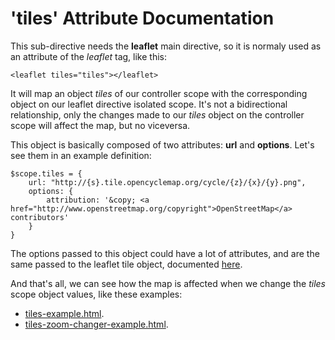 'tiles' Attribute Documentation
===================================

This sub-directive needs the **leaflet** main directive, so it is normaly used as an attribute of the *leaflet* tag, like this:

```
<leaflet tiles="tiles"></leaflet>
```

It will map an object _tiles_ of our controller scope with the corresponding object on our leaflet directive isolated scope. It's not a bidirectional relationship, only the changes made to our _tiles_ object on the controller scope will affect the map, but no viceversa.

This object is basically composed of two attributes: **url** and **options**. Let's see them in an example definition:
```
$scope.tiles = {
    url: "http://{s}.tile.opencyclemap.org/cycle/{z}/{x}/{y}.png",
    options: {
        attribution: '&copy; <a href="http://www.openstreetmap.org/copyright">OpenStreetMap</a> contributors'
    }
}
```

The options passed to this object could have a lot of attributes, and are the same passed to the leaflet tile object, documented [here](http://leafletjs.com/reference.html#tilelayer-options).


And that's all, we can see how the map is affected when we change the _tiles_ scope object values, like these examples:

* [tiles-example.html](http://tombatossals.github.io/angular-leaflet-directive/examples/tiles-example.html).
* [tiles-zoom-changer-example.html](http://tombatossals.github.io/angular-leaflet-directive/examples/tiles-zoom-changer-example.html).
